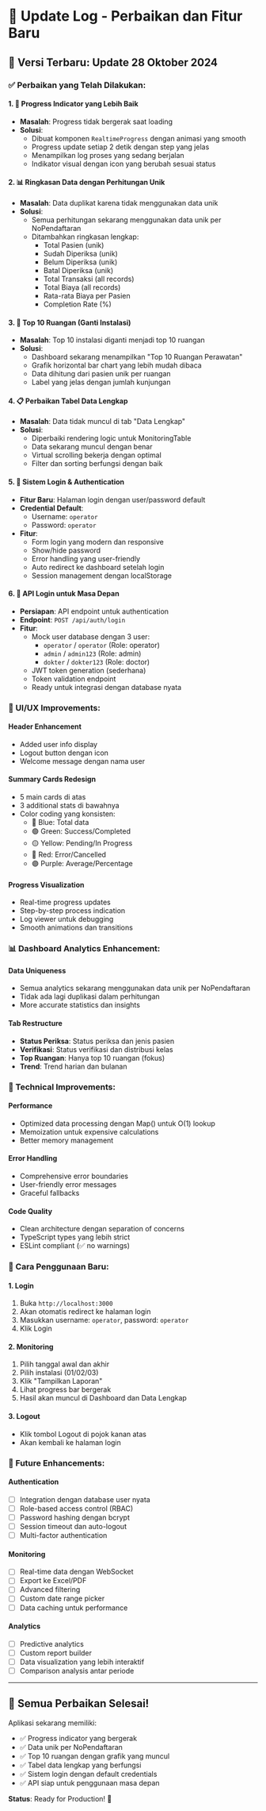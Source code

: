 # 🔄 Update Log - Perbaikan dan Fitur Baru

## 📅 Versi Terbaru: Update 28 Oktober 2024

### ✅ Perbaikan yang Telah Dilakukan:

#### 1. 🔄 Progress Indicator yang Lebih Baik
- **Masalah**: Progress tidak bergerak saat loading
- **Solusi**: 
  - Dibuat komponen `RealtimeProgress` dengan animasi yang smooth
  - Progress update setiap 2 detik dengan step yang jelas
  - Menampilkan log proses yang sedang berjalan
  - Indikator visual dengan icon yang berubah sesuai status

#### 2. 📊 Ringkasan Data dengan Perhitungan Unik
- **Masalah**: Data duplikat karena tidak menggunakan data unik
- **Solusi**:
  - Semua perhitungan sekarang menggunakan data unik per NoPendaftaran
  - Ditambahkan ringkasan lengkap:
    - Total Pasien (unik)
    - Sudah Diperiksa (unik)
    - Belum Diperiksa (unik) 
    - Batal Diperiksa (unik)
    - Total Transaksi (all records)
    - Total Biaya (all records)
    - Rata-rata Biaya per Pasien
    - Completion Rate (%)

#### 3. 🏥 Top 10 Ruangan (Ganti Instalasi)
- **Masalah**: Top 10 instalasi diganti menjadi top 10 ruangan
- **Solusi**:
  - Dashboard sekarang menampilkan "Top 10 Ruangan Perawatan"
  - Grafik horizontal bar chart yang lebih mudah dibaca
  - Data dihitung dari pasien unik per ruangan
  - Label yang jelas dengan jumlah kunjungan

#### 4. 📋 Perbaikan Tabel Data Lengkap
- **Masalah**: Data tidak muncul di tab "Data Lengkap"
- **Solusi**:
  - Diperbaiki rendering logic untuk MonitoringTable
  - Data sekarang muncul dengan benar
  - Virtual scrolling bekerja dengan optimal
  - Filter dan sorting berfungsi dengan baik

#### 5. 🔐 Sistem Login & Authentication
- **Fitur Baru**: Halaman login dengan user/password default
- **Credential Default**:
  - Username: `operator`
  - Password: `operator`
- **Fitur**:
  - Form login yang modern dan responsive
  - Show/hide password
  - Error handling yang user-friendly
  - Auto redirect ke dashboard setelah login
  - Session management dengan localStorage

#### 6. 🔌 API Login untuk Masa Depan
- **Persiapan**: API endpoint untuk authentication
- **Endpoint**: `POST /api/auth/login`
- **Fitur**:
  - Mock user database dengan 3 user:
    - `operator` / `operator` (Role: operator)
    - `admin` / `admin123` (Role: admin)
    - `dokter` / `dokter123` (Role: doctor)
  - JWT token generation (sederhana)
  - Token validation endpoint
  - Ready untuk integrasi dengan database nyata

### 🎨 UI/UX Improvements:

#### Header Enhancement
- Added user info display
- Logout button dengan icon
- Welcome message dengan nama user

#### Summary Cards Redesign
- 5 main cards di atas
- 3 additional stats di bawahnya
- Color coding yang konsisten:
  - 🔵 Blue: Total data
  - 🟢 Green: Success/Completed
  - 🟡 Yellow: Pending/In Progress
  - 🔴 Red: Error/Cancelled
  - 🟣 Purple: Average/Percentage

#### Progress Visualization
- Real-time progress updates
- Step-by-step process indication
- Log viewer untuk debugging
- Smooth animations dan transitions

### 📊 Dashboard Analytics Enhancement:

#### Data Uniqueness
- Semua analytics sekarang menggunakan data unik per NoPendaftaran
- Tidak ada lagi duplikasi dalam perhitungan
- More accurate statistics dan insights

#### Tab Restructure
- **Status Periksa**: Status periksa dan jenis pasien
- **Verifikasi**: Status verifikasi dan distribusi kelas
- **Top Ruangan**: Hanya top 10 ruangan (fokus)
- **Trend**: Trend harian dan bulanan

### 🔧 Technical Improvements:

#### Performance
- Optimized data processing dengan Map() untuk O(1) lookup
- Memoization untuk expensive calculations
- Better memory management

#### Error Handling
- Comprehensive error boundaries
- User-friendly error messages
- Graceful fallbacks

#### Code Quality
- Clean architecture dengan separation of concerns
- TypeScript types yang lebih strict
- ESLint compliant (✅ no warnings)

### 🚀 Cara Penggunaan Baru:

#### 1. Login
1. Buka `http://localhost:3000`
2. Akan otomatis redirect ke halaman login
3. Masukkan username: `operator`, password: `operator`
4. Klik Login

#### 2. Monitoring
1. Pilih tanggal awal dan akhir
2. Pilih instalasi (01/02/03)
3. Klik "Tampilkan Laporan"
4. Lihat progress bar bergerak
5. Hasil akan muncul di Dashboard dan Data Lengkap

#### 3. Logout
- Klik tombol Logout di pojok kanan atas
- Akan kembali ke halaman login

### 🔮 Future Enhancements:

#### Authentication
- [ ] Integration dengan database user nyata
- [ ] Role-based access control (RBAC)
- [ ] Password hashing dengan bcrypt
- [ ] Session timeout dan auto-logout
- [ ] Multi-factor authentication

#### Monitoring
- [ ] Real-time data dengan WebSocket
- [ ] Export ke Excel/PDF
- [ ] Advanced filtering
- [ ] Custom date range picker
- [ ] Data caching untuk performance

#### Analytics
- [ ] Predictive analytics
- [ ] Custom report builder
- [ ] Data visualization yang lebih interaktif
- [ ] Comparison analysis antar periode

---

## 🎉 Semua Perbaikan Selesai!

Aplikasi sekarang memiliki:
- ✅ Progress indicator yang bergerak
- ✅ Data unik per NoPendaftaran
- ✅ Top 10 ruangan dengan grafik yang muncul
- ✅ Tabel data lengkap yang berfungsi
- ✅ Sistem login dengan default credentials
- ✅ API siap untuk penggunaan masa depan

**Status**: Ready for Production! 🚀